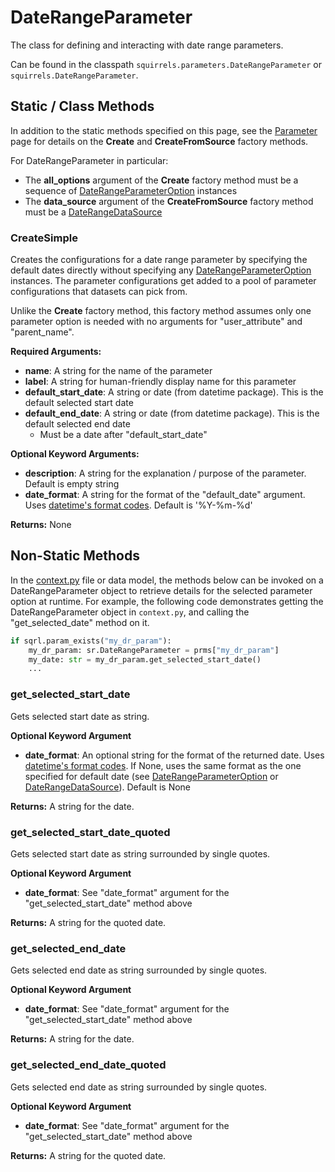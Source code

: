 # DateRangeParameter

The class for defining and interacting with date range parameters. 

Can be found in the classpath `squirrels.parameters.DateRangeParameter` or `squirrels.DateRangeParameter`.

## Static / Class Methods

In addition to the static methods specified on this page, see the [Parameter] page for details on the **Create** and **CreateFromSource** factory methods.

For DateRangeParameter in particular:
- The **all_options** argument of the **Create** factory method must be a sequence of [DateRangeParameterOption](../parameter_options/DateRangeParameterOption) instances
- The **data_source** argument of the **CreateFromSource** factory method must be a [DateRangeDataSource](../data_sources/DateRangeDataSource) 

### CreateSimple

Creates the configurations for a date range parameter by specifying the default dates directly without specifying any [DateRangeParameterOption](../parameter_options/DateRangeParameterOption) instances. The parameter configurations get added to a pool of parameter configurations that datasets can pick from.

Unlike the **Create** factory method, this factory method assumes only one parameter option is needed with no arguments for "user_attribute" and "parent_name".

**Required Arguments:**

- **name**: A string for the name of the parameter
- **label**: A string for human-friendly display name for this parameter
- **default_start_date**: A string or date (from datetime package). This is the default selected start date
- **default_end_date**: A string or date (from datetime package). This is the default selected end date
    - Must be a date after "default_start_date"

**Optional Keyword Arguments:**

- **description**: A string for the explanation / purpose of the parameter. Default is empty string
- **date_format**: A string for the format of the "default_date" argument. Uses [datetime's format codes](https://www.w3schools.com/python/gloss_python_date_format_codes.asp). Default is '%Y-%m-%d'

**Returns:** None

## Non-Static Methods

In the [context.py](../../../docs/topics/context) file or data model, the methods below can be invoked on a DateRangeParameter object to retrieve details for the selected parameter option at runtime. For example, the following code demonstrates getting the DateRangeParameter object in `context.py`, and calling the "get_selected_date" method on it.

```python
if sqrl.param_exists("my_dr_param"):
    my_dr_param: sr.DateRangeParameter = prms["my_dr_param"]
    my_date: str = my_dr_param.get_selected_start_date()
    ...
```

### get_selected_start_date

Gets selected start date as string.

**Optional Keyword Argument**

- **date_format**: An optional string for the format of the returned date. Uses [datetime's format codes](https://www.w3schools.com/python/gloss_python_date_format_codes.asp). If None, uses the same format as the one specified for default date (see [DateRangeParameterOption](../parameter_options/DateRangeParameterOption) or [DateRangeDataSource](../data_sources/DateRangeDataSource)). Default is None

**Returns:** A string for the date.

### get_selected_start_date_quoted

Gets selected start date as string surrounded by single quotes.

**Optional Keyword Argument**

- **date_format**: See "date_format" argument for the "get_selected_start_date" method above

**Returns:** A string for the quoted date.

### get_selected_end_date

Gets selected end date as string surrounded by single quotes.

**Optional Keyword Argument**

- **date_format**: See "date_format" argument for the "get_selected_start_date" method above

**Returns:** A string for the date.

### get_selected_end_date_quoted

Gets selected end date as string surrounded by single quotes.

**Optional Keyword Argument**

- **date_format**: See "date_format" argument for the "get_selected_start_date" method above

**Returns:** A string for the quoted date.


[Parameter]: ./Parameter